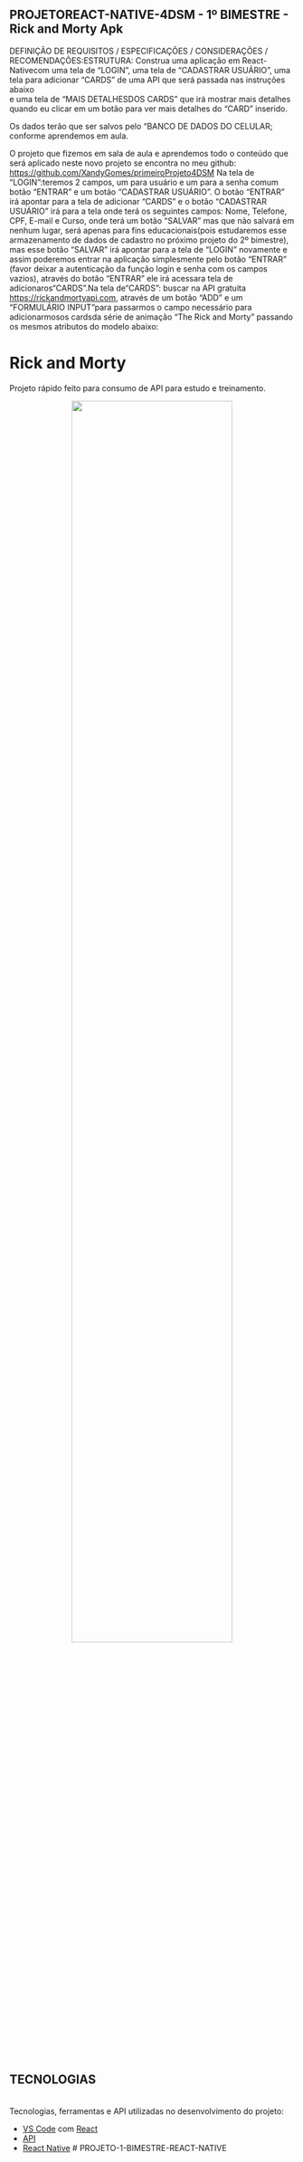 ## PROJETOREACT-NATIVE-4DSM - 1º BIMESTRE - Rick and Morty Apk

DEFINIÇÃO     DE     REQUISITOS     /     ESPECIFICAÇÕES     /     CONSIDERAÇÕES     / RECOMENDAÇÔES:ESTRUTURA: 
Construa uma aplicação em React-Nativecom uma tela de “LOGIN”, 
uma tela de  “CADASTRAR  USUÁRIO”, 
uma  tela  para  adicionar  “CARDS”  de  uma  API  que  será passada  nas  instruções  abaixo  
e  uma  tela  de “MAIS DETALHESDOS  CARDS” que  irá mostrar mais detalhes quando eu clicar em um botão para ver mais detalhes do “CARD” inserido.

Os dados terão que ser salvos pelo “BANCO DE DADOS DO CELULAR; conforme aprendemos em aula.

O projeto que fizemos em sala de aula e aprendemos todo o conteúdo que será aplicado neste novo projeto se encontra no meu github: 
https://github.com/XandyGomes/primeiroProjeto4DSM 
Na tela de “LOGIN”:teremos 2 campos, um para usuário e um para a senha comum botão “ENTRAR” e um botão “CADASTRAR USUÁRIO”. 
O botão “ENTRAR” irá  apontar  para  a tela de adicionar “CARDS” e o botão “CADASTRAR USUÁRIO” irá para a tela onde terá os seguintes campos:
Nome, Telefone, CPF, E-mail e Curso, onde terá um botão “SALVAR” mas   que   não  salvará   em   nenhum   lugar, 
será   apenas   para   fins  educacionais(pois estudaremos esse armazenamento de dados de cadastro no próximo projeto do 2º bimestre),
mas esse botão “SALVAR” irá apontar para a tela de “LOGIN” novamente e assim poderemos entrar na aplicação simplesmente pelo botão “ENTRAR”
(favor deixar a autenticação da função login e senha com os campos vazios), através do botão “ENTRAR”
ele irá acessara tela de adicionaros“CARDS”.Na  tela  de“CARDS”:
buscar na API gratuita https://rickandmortyapi.com, através  de  um botão  “ADD”  e  um “FORMULÁRIO  INPUT”para  passarmos  o
campo  necessário  para adicionarmosos  cardsda série de animação “The  Rick  and  Morty” passando os mesmos atributos do modelo abaixo:
<br>

# Rick and Morty

Projeto rápido feito para consumo de API para estudo e treinamento.

<p align="center">
  <img src="img/giphy.gif" width="75%" />
</p>

## TECNOLOGIAS
<br>
Tecnologias, ferramentas e API utilizadas no desenvolvimento do projeto:

- [VS Code](https://code.visualstudio.com/) com [React](https://pt-br.legacy.reactjs.org/)
- [API](https://rickandmortyapi.com)
- [React Native](https://reactnative.dev/docs/environment-setup)
#   P R O J E T O - 1 - B I M E S T R E - R E A C T - N A T I V E 
 
 
